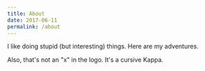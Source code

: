 ```yaml
---
title: About
date: 2017-06-11
permalink: /about
---
```


I like doing stupid (but interesting) things. Here are my adventures.

Also, that's not an "x" in the logo. It's a cursive Kappa.
